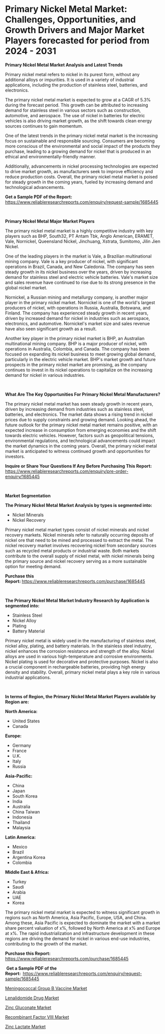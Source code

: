 <p><h1>Primary Nickel Metal Market: Challenges, Opportunities, and Growth Drivers and Major Market Players forecasted for period from 2024 - 2031</h1></p><p><strong>Primary Nickel Metal Market Analysis and Latest Trends</strong></p>
<p><p>Primary nickel metal refers to nickel in its purest form, without any additional alloys or impurities. It is used in a variety of industrial applications, including the production of stainless steel, batteries, and electronics.</p><p>The primary nickel metal market is expected to grow at a CAGR of 5.3% during the forecast period. This growth can be attributed to increasing demand for stainless steel in various sectors such as construction, automotive, and aerospace. The use of nickel in batteries for electric vehicles is also driving market growth, as the shift towards clean energy sources continues to gain momentum.</p><p>One of the latest trends in the primary nickel metal market is the increasing focus on sustainable and responsible sourcing. Consumers are becoming more conscious of the environmental and social impact of the products they purchase, leading to a growing demand for nickel that is produced in an ethical and environmentally-friendly manner.</p><p>Additionally, advancements in nickel processing technologies are expected to drive market growth, as manufacturers seek to improve efficiency and reduce production costs. Overall, the primary nickel metal market is poised for steady growth in the coming years, fueled by increasing demand and technological advancements.</p></p>
<p><strong>Get a Sample PDF of the Report:&nbsp;</strong> <a href="https://www.reliableresearchreports.com/enquiry/request-sample/1685445">https://www.reliableresearchreports.com/enquiry/request-sample/1685445</a></p>
<p>&nbsp;</p>
<p><strong>Primary Nickel Metal Major Market Players</strong></p>
<p><p>The primary nickel metal market is a highly competitive industry with key players such as BHP, South32, PT Antam Tbk, Anglo American, ERAMET, Vale, Nornickel, Queensland Nickel, Jinchuang, Xstrata, Sumitomo, Jilin Jien Nickel.</p><p>One of the leading players in the market is Vale, a Brazilian multinational mining company. Vale is a key producer of nickel, with significant operations in Brazil, Canada, and New Caledonia. The company has seen steady growth in its nickel business over the years, driven by increasing demand for stainless steel and electric vehicle batteries. Vale's market size and sales revenue have continued to rise due to its strong presence in the global nickel market.</p><p>Nornickel, a Russian mining and metallurgy company, is another major player in the primary nickel market. Nornickel is one of the world's largest producers of nickel, with operations in Russia, Australia, Botswana, and Finland. The company has experienced steady growth in recent years, driven by increased demand for nickel in industries such as aerospace, electronics, and automotive. Nornickel's market size and sales revenue have also seen significant growth as a result.</p><p>Another key player in the primary nickel market is BHP, an Australian multinational mining company. BHP is a major producer of nickel, with operations in Australia, Colombia, and Canada. The company has been focused on expanding its nickel business to meet growing global demand, particularly in the electric vehicle market. BHP's market growth and future prospects in the primary nickel market are promising, as the company continues to invest in its nickel operations to capitalize on the increasing demand for nickel in various industries.</p></p>
<p>&nbsp;</p>
<p><strong>What Are The Key Opportunities For Primary Nickel Metal Manufacturers?</strong></p>
<p><p>The primary nickel metal market has seen steady growth in recent years, driven by increasing demand from industries such as stainless steel, batteries, and electronics. The market data shows a rising trend in nickel prices due to supply constraints and growing demand. Looking ahead, the future outlook for the primary nickel metal market remains positive, with an expected increase in consumption from emerging economies and the shift towards electric vehicles. However, factors such as geopolitical tensions, environmental regulations, and technological advancements could impact the market dynamics in the coming years. Overall, the primary nickel metal market is anticipated to witness continued growth and opportunities for investors.</p></p>
<p><strong>Inquire or Share Your Questions If Any Before Purchasing This Report:</strong> <a href="https://www.reliableresearchreports.com/enquiry/pre-order-enquiry/1685445">https://www.reliableresearchreports.com/enquiry/pre-order-enquiry/1685445</a></p>
<p>&nbsp;</p>
<p><strong>Market Segmentation</strong></p>
<p><strong>The Primary Nickel Metal Market Analysis by types is segmented into:</strong></p>
<p><ul><li>Nickel Minerals</li><li>Nickel Recovery</li></ul></p>
<p><p>Primary nickel metal market types consist of nickel minerals and nickel recovery markets. Nickel minerals refer to naturally occurring deposits of nickel ore that need to be mined and processed to extract the metal. The nickel recovery market involves recovering nickel from secondary sources such as recycled metal products or industrial waste. Both markets contribute to the overall supply of nickel metal, with nickel minerals being the primary source and nickel recovery serving as a more sustainable option for meeting demand.</p></p>
<p><strong>Purchase this Report:&nbsp;</strong><a href="https://www.reliableresearchreports.com/purchase/1685445">https://www.reliableresearchreports.com/purchase/1685445</a></p>
<p>&nbsp;</p>
<p><strong>The Primary Nickel Metal Market Industry Research by Application is segmented into:</strong></p>
<p><ul><li>Stainless Steel</li><li>Nickel Alloy</li><li>Plating</li><li>Battery Material</li></ul></p>
<p><p>Primary nickel metal is widely used in the manufacturing of stainless steel, nickel alloy, plating, and battery materials. In the stainless steel industry, nickel enhances the corrosion resistance and strength of the alloy. Nickel alloys are used in various high-temperature and corrosive environments. Nickel plating is used for decorative and protective purposes. Nickel is also a crucial component in rechargeable batteries, providing high energy density and stability. Overall, primary nickel metal plays a key role in various industrial applications.</p></p>
<p>&nbsp;</p>
<p><strong>In terms of Region, the Primary Nickel Metal Market Players available by Region are:</strong></p>
<p>
    <p> <strong> North America: </strong>
        <ul>
            <li>United States</li>
            <li>Canada</li>
        </ul>
        </p> 
    <p> <strong> Europe: </strong>
        <ul>
            <li>Germany</li>
            <li>France</li>
            <li>U.K.</li>
            <li>Italy</li>
            <li>Russia</li>
        </ul>
        </p> 
    <p> <strong> Asia-Pacific: </strong>
        <ul>
            <li>China</li>
            <li>Japan</li>
            <li>South Korea</li>
            <li>India</li>
            <li>Australia</li>
            <li>China Taiwan</li>
            <li>Indonesia</li>
            <li>Thailand</li>
            <li>Malaysia</li>
        </ul>
        </p> 
    <p> <strong> Latin America: </strong>
        <ul>
            <li>Mexico</li>
            <li>Brazil</li>
            <li>Argentina Korea</li>
            <li>Colombia</li>
        </ul>
        </p> 
    <p> <strong> Middle East & Africa: </strong>
        <ul>
            <li>Turkey</li>
            <li>Saudi</li>
            <li>Arabia</li>
            <li>UAE</li>
            <li>Korea</li>
        </ul>
    </p>
    </p>
<p><p>The primary nickel metal market is expected to witness significant growth in regions such as North America, Asia Pacific, Europe, USA, and China. Among these, Asia Pacific is expected to dominate the market with a market share percent valuation of x%, followed by North America at x% and Europe at x%. The rapid industrialization and infrastructure development in these regions are driving the demand for nickel in various end-use industries, contributing to the growth of the market.</p></p>
<p><strong>Purchase this Report: </strong><a href="https://www.reliableresearchreports.com/purchase/1685445">https://www.reliableresearchreports.com/purchase/1685445</a></p>
<p>&nbsp;<strong>Get a Sample PDF of the Report:&nbsp;&nbsp;</strong><a href="https://www.reliableresearchreports.com/enquiry/request-sample/1685445">https://www.reliableresearchreports.com/enquiry/request-sample/1685445</a></p>
<p><strong></strong></p>
<p><p><a href="https://medium.com/@lawrenceburns7577/meningococcal-group-b-vaccine-market-share-evolution-and-market-growth-trends-2024-2031-1df0a90c6281">Meningococcal Group B Vaccine Market</a></p><p><a href="https://medium.com/@kimberlypowell578/lenalidomide-drug-market-analysis-and-sze-forecasted-for-period-from-2024-to-2031-a586549ef115">Lenalidomide Drug Market</a></p><p><a href="https://medium.com/@rubencarter5756/zinc-gluconate-market-size-and-market-trends-complete-industry-overview-2024-to-2031-3a2971a7c660">Zinc Gluconate Market</a></p><p><a href="https://medium.com/@tomazemlak97885/recombinant-factor-viii-market-outlook-industry-overview-and-forecast-2024-to-2031-9ae07e5545c0">Recombinant Factor VIII Market</a></p><p><a href="https://medium.com/@rubencarter5756/zinc-lactate-market-size-market-outlook-and-market-forecast-2024-to-2031-e44e4570d824">Zinc Lactate Market</a></p></p>